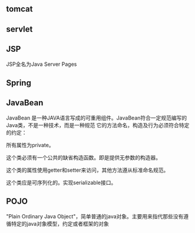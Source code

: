 ## tomcat 
## servlet
## JSP
JSP全名为Java Server Pages
## Spring

## JavaBean
JavaBean 是一种JAVA语言写成的可重用组件。JavaBean符合一定规范编写的Java类，不是一种技术，而是一种规范
它的方法命名，构造及行为必须符合特定的约定：

所有属性为private。

这个类必须有一个公共的缺省构造函数。即是提供无参数的构造器。

这个类的属性使用getter和setter来访问，其他方法遵从标准命名规范。

这个类应是可序列化的。实现serializable接口。



## POJO
 "Plain Ordinary Java Object"，简单普通的java对象。主要用来指代那些没有遵循特定的java对象模型，约定或者框架的对象